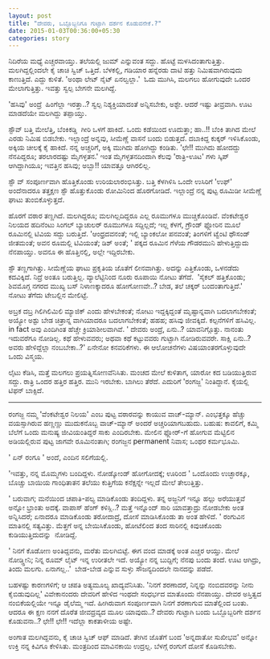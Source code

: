 ```yaml
--- 
layout: post 
title: "ದೇವರು, ಒಬ್ಬೊಬ್ಬನಿಗೂ ಗುಟ್ಟಾಗಿ ದರ್ಶನ ಕೊಡುವನೇಕೆ.?"
date: 2015-01-03T00:36:00+05:30
categories: story
---
```


ನಿದಿರೆಯ ಮಧ್ಯೆ ಎಚ್ಚರವಾಯ್ತು. ತಲೆಯಲ್ಲಿ ಜುಮ್ ಎನ್ನುವಂತ ಸದ್ದು. ಹೊಟ್ಟೆ
ಮಳಸಿದಂತಾಗುತ್ತಿತ್ತು. ಮಲಗಿದ್ದಲ್ಲಿಂದಲೇ ಕೈ ಚಾಚಿ ಸ್ವಿಚ್ ಒತ್ತಿದೆ. ಬೆಳಕಲ್ಲಿ,
ಗಡಿಯಾರ ಹನ್ನೆರಡು ದಾಟಿ ಹತ್ತು ನಿಮಿಷವಾಗಿರುವುದು ಕಾಣುತ್ತಿದೆ.
ಎದ್ದು ಕುಳಿತೆ. 'ಅಂಥಾ ಲೇಟ್ ನೈಟ್ ಏನಲ್ವಲ್ಲಾ.'  ಓದು ಮುಗಿಸಿ, ಮಲಗಲು ಹೋಗುವುದೇ
ಒಂದರ ಮೇಲಾಗುತ್ತಿತ್ತು. ಇವತ್ತು ಸ್ವಲ್ಪ ಬೇಗನೇ ಮಲಗಿದ್ದೆ.
<!--more-->
'ಹಸಿವು' ಅಂದ್ರೆ  ಹಿಂಗೆಲ್ಲಾ ಇರತ್ತಾ..? ಸ್ವಲ್ಪ ನಿಶ್ಯಕ್ತಿಯಾದಂತೆ ಅನ್ನಿಸಬೇಕು,
ಅಶ್ಟೇ. ಆದರೆ ಇಷ್ಟು ತೀವ್ರವಾಗಿ. ಊಟ ಮಾಡದೆಯೇ ಮಲಗಿದ್ದು ತಪ್ಪಾಯ್ತು.

ಸ್ಟೌವ್ ಬತ್ತಿ ಮೇಲೆತ್ತಿ, ಬೆಂಕಿಕಡ್ಡಿ  ಗೀರಿ ಒಳಗೆ ಹಾಕಿದೆ. ಒಂದು ಕಡೆಯಿಂದ
ಊದುತ್ತಾ; ಹಾ..!! ಬೆಂಕಿ ತಾಗಿದ ಮೇಲೆ ಎರಡು ನಿಮಿಷ ಬಿಡಬೇಕು. ಇಲ್ಲಾಂದ್ರೆ ಅನ್ನವು,
ಸೀಮೆಣ್ಣೆ ವಾಸನೆ ಬಂದು ಬಿಡುತ್ತದೆ. ದಬಾಕಿದ್ದ ಕುಕ್ಕರ್ ಇಳಿಸಿಕೊಂಡು, ಅಕ್ಕಿಯ
ಚೀಲಕ್ಕೆ ಕೈ ಹಾಕಿದೆ. ನನ್ನ ಅಚ್ಚರಿಗೆ, ಅಕ್ಕಿ ಮುಗಿದು ಹೋಗಿದ್ದು ಕಂಡಿತು. 'ಛೇ!!
ಮುಗಿದು ಹೋದದ್ದು ನೆನಪಿದ್ದರೂ; ತರಲಾರದಷ್ಟು ಮೈಗಳ್ಳತನ.' ಇಂತ ಮೈಗಳ್ಳತನದಿಂದಾಗಿ
ಕೆಲವು 'ರಾತ್ರಿ-ಊಟ' ಗಳು ಸ್ಕಿಪ್ ಆಗಿದ್ದಾಗಿಯೂ; ಇವತ್ತಿನ ಹಸಿವು; ಅಬ್ಬಾ!! ಯಾವತ್ತೂ
ಆಗಿರಲಿಲ್ಲ.

ಸ್ಟೌ ವ್ ಸಂಪೂರ್ಣವಾಗಿ ಹೊತ್ತಿಕೊಂಡು ಉರಿಯಲಾರಂಭಿಸಿತ್ತು. ಬತ್ತಿ ಕೆಳಗಿಳಿಸಿ ಒಂದೇ
ಉಸಿರಿಗೆ 'ಉಫ್' ಅಂದೆನಾದರೂ ತತ್ತಕ್ಷಣ ಸ್ಟೌ ಹೊತ್ತುಕೊಂಡು ರೋಮಿನಿಂದ ಹೊರಗೋಡಿದೆ.
ಇಲ್ಲಾಂದ್ರೆ ನನ್ನ ಪುಟ್ಟ ರೂಮಿಡೀ ಸೀಮೆಣ್ಣೆ ಘಾಟು ತುಂಬಿಕೊಳ್ಳುತ್ತದೆ.

ಹೊರಗೆ ವಠಾರ ತಣ್ಣಗಿದೆ. ಮಲಗಿದ್ದರೂ; ಮಲಗಿಲ್ಲದಿದ್ದರೂ ಎಲ್ಲ ರೂಮುಗಳೂ
ಮುಚ್ಚಿಕೊಂಡಿವೆ. ವೆಂಕಟೇಶ್ವರ ನಿಲಯದ ಹದಿನೆಂಟು ಸಿಂಗಲ್ ಬ್ಯಾಚುಲರ್ ರೂಮುಗಳೂ
ಸದ್ದಿಲ್ಲದೆ; ಇಲ್ಲ ಕೆಳಗೆ, ಗ್ರೌಂಡ್ ಫ್ಲೋರಿನ ಮೂಲೆ ರೂಮಿನಲ್ಲಿ ಟಿವಿಯ ಸದ್ದು
ಬರುತ್ತಿದೆ. 'ಆಂಧ್ರದವನಂತೆ; ಇಲ್ಲಿ ಬ್ಯಾಂಕಲೋ ಪನವಂತೆ; ತಿಂಗಳಿಗೆ ಟ್ವೆಂಟಿ ಥೌಸಂಡ್
ಜೀತಮಂತೆ; ಅವನ ರೂಮಲ್ಲಿ ಟಿವಿಯಂತೆ; ಡಿಶ್ ಅಂತೆ; ' ಪಕ್ಕದ ರೂಮಿನ ಗೆಳೆಯ ಗೌಡರಮುನಿ
ಹೇಳುತ್ತಿದ್ದುದು ನೆನಪಾಯ್ತು. ಅವನೂ ಈ ಹೊತ್ತಿನಲ್ಲಿ, ಅಲ್ಲೇ ಇದ್ದಿರಬೇಕು.

ಸ್ಟೌ ತಣ್ಣಗಾಗಿತ್ತು. ಸೀಮೆಣ್ಣೆಯ ಘಾಟು ಪ್ರಕೃತಿಯ ಜೊತೆಗೆ ಲೀನವಾಗಿತ್ತು. ಅದನ್ನು
ಎತ್ತಿಕೊಂಡು, ಒಳನಡೆದು ಕದವಿಕ್ಕಿದೆ. ನಿದ್ರೆ ಅಂತೂ ಬರುತ್ತಿಲ್ಲ. ವ್ಯಾಲೆಟ್ಟಿನಿಂದ
ನೂರು ರೂಪಾಯಿ ನೋಟು ತೆಗೆದೆ.  'ಸೈಕಲ್ ಹತ್ತಿಕೊಂಡು; ಶಿವಮೊಗ್ಗ ನಗರದ ಮುಖ್ಯ ಬಸ್
ನಿಳಾಣಕ್ಕಾದರೂ ಹೋಗೋಣವೇ..? ಬೇಡ, ತಲೆ ಚಕ್ಕರ್ ಬಂದಂತಾಗುತ್ತಿದೆ.' ನೋಟು ತೆಗೆದು
ಟೇಬಲ್ಲಿನ ಮೇಲಿಟ್ಟೆ.


ಅಬ್ರಕ ದಬ್ರ ಗಿಲಿಗಿಲಿಮಿಲಿ ಮ್ಯಾಜಿಕ್ ಎಂದು ಹೇಳಬೇಕಂತೆ; ನೋಟು ಇದ್ದಕ್ಕಿದ್ದಂತೆ
ಮೃಷ್ಟಾನ್ನವಾಗಿ ಬದಲಾಗಬೇಕಂತೆ; ಅಯ್ಯೋ ಅಶ್ಟು ಬೇಡ ಚಿತ್ರಾನ್ನ ವಾಗಿಯಾದರೂ
ಬದಲಾಗಬೇಕಂತೆ; ಹಹಹ; ಹಸಿವು ಜೀವಕ್ಕಿದೆ. ಕಲ್ಪನೆಗಳಿಗೆ ಹಸಿವಿಲ್ಲ. in fact ಅವು
ಎಂದಿಗಿಂತ ಹೆಚ್ಚೇ ಕ್ರಿಯಾಶೀಲವಾಗಿವೆ. ' ದೇವರು ಅಂದ್ರೆ, ಏನು..? ಯಾವನಿಗ್ಗೊತ್ತು.
ನಾನಂತು ಇದುವರೆಗೂ ನೋಡಿಲ್ಲ. ಕಥೆ ಹೇಳುವವರು; ಅಥವಾ ಕಥೆ ಕಟ್ಟುವವರು ಗುಟ್ಟಾಗಿ
ನೋಡಿರುವವರೇ. ಸಾಕ್ಷಿ ಏನು..? ಅವರು ಹೇಳಿದ್ದೆಲ್ಲಾ ನಂಬಬೇಕಾ..?' ಏನೇನೋ
ಕನವರಿಕೆಗಳು. ಈ ಆಲೋಚನೆಗಳು ವಿಷಯಾಂತರಗೊಳ್ಳುವುದೇ ಒಂದು ವಿಸ್ಮಯ.

ಲೈಟು ಕೆಡಿಸಿ, ಮತ್ತೆ ಮಲಗಲು ಪ್ರಯತ್ನಿಸೋಣವೆನಿಸಿತು. ಮಂಚದ ಮೇಲೆ ಕುಳಿತಾಗ, ಯಾರೋ ಕದ
ಬಡಿಯುತ್ತಿರುವ ಸದ್ದು. ರಾತ್ರಿ ಒಂದರ ಹತ್ತಿರ ಹತ್ತಿರ. ಮುನಿ ಇರಬೇಕು. ಬಾಗಿಲು
ತೆರೆದೆ. ಎದುರಿಗೆ 'ರಂಗಜ್ಜ' ನಿಂತಿದ್ದಾನೆ. ಕೈಯಲ್ಲಿ ಟಿಫನ್ ಬಾಕ್ಸಿದೆ.

---

ರಂಗಜ್ಜ ನಮ್ಮ 'ವೆಂಕಟೇಶ್ವರ ನಿಲಯ' ಎಂಬ ಪುಟ್ಟ ವಠಾರವನ್ನು ಕಾಯುವ ವಾಚ್-ಮ್ಯಾನ್.
ಎಂಭತ್ತಕ್ಕೂ ಹೆಚ್ಚು ವಯಸ್ಸಾಗಿರುವ ಹಣ್ಣಣ್ಣು ಮುದುಕನೊಬ್ಬ ವಾಚ್-ಮ್ಯಾನ್ ಅಂದರೆ
ಅಚ್ಚರಿಯಾಗಬಹುದು. ಬಹುಷ: ಕಾವಲಿಗೆ, ಕಮ್ಮಿ ಬೆಲೆಗೆ ಒಂದು ಮನುಷ್ಯ ಜೀವಿಯಂತಿದ್ದರೆ
ಸಾಕು ಎಂದಿರಬೇಕು. ಮೇಲಿನ ಫ್ಲೋರ್-ಗೆ ಹೋಗುವ ಮೆಟ್ಟಿಲಿನ ಅಡಿಯಲ್ಲಿರುವ ಪುಟ್ಟ ಜಾಗವೇ
ರೂಮಿನಂತಾಗಿ; ರಂಗಜ್ಜನ permanent ನಿವಾಸ; ಒಂಥರ ಕರ್ಮಭೂಮಿ. 

' ಏನ್ ರಂಗೂ ' ಅಂದೆ, ಎಂದಿನ ಸಲಿಗೆಯಲ್ಲಿ.

'ಇವತ್ತು, ನನ್ನ ಮೊಮ್ಮಗಳು ಬಂದಿದ್ದಳು. ನೋಡ್ಕೋಂಡ್ ಹೋಗೋದಕ್ಕೆ; ಊರಿಂದ ' ಒಂದೊಂದು
ಉಚ್ಛಾರಕ್ಕೂ, ಬೊಚ್ಚು ಬಾಯಿಯ ಗಾಂಧಿತಾತನ ತಲೆಯು ಕುತ್ತಿಗೆಯ ಕನೆಕ್ಷನ್ನೇ ಇಲ್ಲದೆ
ಮೇಲೆ ತೇಲುತ್ತಿತ್ತು.

' ಬರುವಾಗ; ಮನೆಯಿಂದ ಚಪಾತಿ-ಪಲ್ಯ ಮಾಡಿಕೊಂಡು ತಂದಿದ್ದಳು. ತನ್ನ ಅಜ್ಜನಿಗೆ ಇನ್ನೂ
ಹಲ್ಲು ಅರೆಯುತ್ತವೆ ಅನ್ನೋ ಭ್ರಾಂತು ಅದಕ್ಕೆ. ವಾಪಾಸ್ ಹೆಂಗ್ ಕಳಿಸ್ಲಿ..? ಮತ್ತೆ
ಇನ್ನೊಂದ್ ಸಾರಿ ಯಾವತ್ತಾದ್ರು ನೋಡಬೇಕು ಅಂತ ಅನ್ನಿಸಿದರೆ; ಏನಾದರೂ ಮಾಡಿಕೊಂಡು
ತರೋದಾದ್ರೆ, ದೋಸೆ ಮಾಡಿಸಿಕೊಂಡು ತಾ ಅಂತ ಹೇಳಿದೆ. ' ರಂಗುವಿನ ಮಾತಿನಲ್ಲಿ
ಸತ್ಯವಿತ್ತು. ಮೆತ್ತಗೆ ಅನ್ನ ಬೇಯಿಸಿಕೊಂಡು, ಹೋಟೆಲಿಂದ ತಂದ ಸಾರಿನಲ್ಲಿ ಕಿವುಚಿಕೊಂಡು
ಕುಡಿಯುತ್ತಿದುದನ್ನು  ನೋಡಿದ್ದೆ.

' ನಿನಗೆ ಕೊಡೋಣ ಅಂತಿದ್ದವನು, ಮರೆತು ಮಲಗಿಬಿಟ್ಟೆ. ಈಗ ವಂದ ಮಾಡಕ್ಕೆ ಅಂತ ಎಚ್ಚರ
ಆಯ್ತು. ಮೇಲೆ ನೋಡ್ತ್ತೀನಿ; ನಿನ್ನ ರೂಮ್ ಲೈಟ್ ಇನ್ನ ಉರೀತಲೇ ಇದೆ. ಅಯ್ಯೋ ನನ್ನ
ಬುದ್ದಿಗೆ; ನೆನಪು ಬಂದು ತಂದೆ. ಊಟ ಆಗಿದ್ರು, ತಿಂದು ಮಲಗು. ಏನಾಗಲ್ಲ..'  ಬೇಡ-ಬೇಡ
ಎನ್ನುವ ಸುಳ್ಳು ಸೌಜನ್ಯದಿಂದಲೇ ನಾನದನ್ನು ಪಡೆದೆ.

ಬಹಳಷ್ಟು ಕಾರಣಗಳಿಗೆ; ಆ ಚಪತಿ ಅತ್ಯಮೂಲ್ಯ ಖಾದ್ಯವೆನಿಸಿತು. 'ನಿನಗೆ ಶರಣಾದರೆ,
ನಿನ್ನನ್ನು ನಂಬಿದವರನ್ನು ನೀನು ಕೈಬಿಡುವುದಿಲ್ಲ' ವಿವೇಕಾನಂದರು ದೇವರಿಗೆ ಹೇಳಿದ
ಇಂಥದೇ ಸಂಧರ್ಭದ ಮಾತೊಂದು ನೆನಪಾಯ್ತು.
ದೇವರ ಅಸ್ತಿತ್ವದ ನಂಬಿಕೆಯಲ್ಲಿಯೇ ಇನ್ನೂ ಡೈಲೆಮ್ಮ ಇದೆ. ಹೀಗಿರುವಾಗ ಸಂಪೂರ್ಣವಾಗಿ
ನಿನಗೆ ಶರಣಾಗುವ ಮಾತೆಲ್ಲಿಂದ ಬಂತು. ಆದರೂ ಈ ಕ್ಷಣ ನನಗೆ ದೊರೆತ ಜೀವದ್ರವ್ಯದ ಮೂಲ
ಯಾವುದು..? ದೇವರು ಗುಟ್ಟಾಗಿ ಬಂದು ಒಬ್ಬೊಬ್ಬರಿಗೇ ದರ್ಶನ ಕೊಡುವನಾ..? ಛೇ!! ಛೇ!!
ಇದೆಲ್ಲಾ ಕಾಕತಾಳೀಯ ಅಷ್ಟೇ.

ಅಂಗಾತ ಮಲಗಿದ್ದವನು, ಕೈ ಚಾಚಿ ಸ್ವಿಚ್ ಆಫ್ ಮಾಡಿದೆ. ತೇಗಿನ ಜೊತೆಗೆ ಬಂದ 'ಅನ್ನದಾತೋ
ಸುಖೀಭವ' ಅನ್ನೋ ಉಕ್ತಿ ನನ್ನ ಕಿವಿಗೂ ಕೇಳಿಸಿತು. ಮಂತ್ರದಿಂದ ಮಾವಿನಕಾಯಿ ಉದ್ರಲ್ಲ.
ಬೆಳಗ್ಗೆ ರಂಗುಗೆ ದೋಸೆ ಕೊಡಿಸಬೇಕು.


